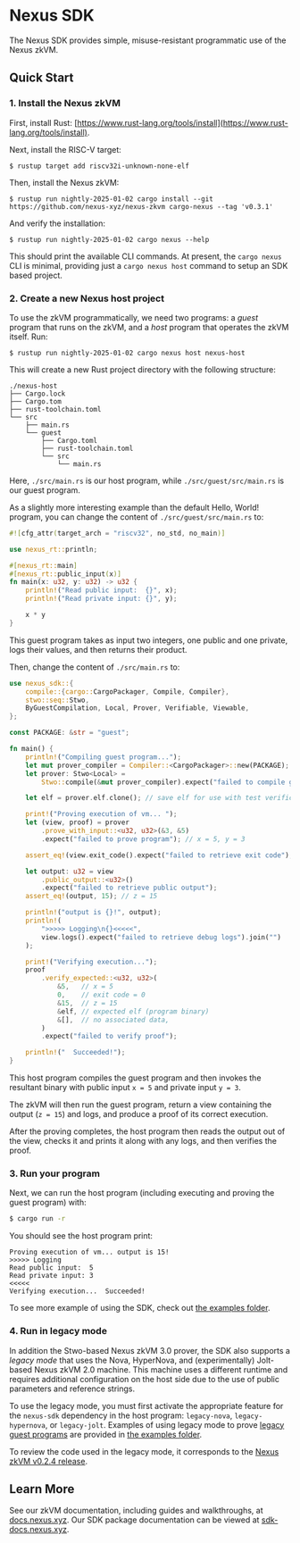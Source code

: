 # Nexus SDK

The Nexus SDK provides simple, misuse-resistant programmatic use of the Nexus zkVM.

## Quick Start

### 1. Install the Nexus zkVM

First, install Rust: [https://www.rust-lang.org/tools/install](https://www.rust-lang.org/tools/install).

Next, install the RISC-V target:

```shell
$ rustup target add riscv32i-unknown-none-elf
```

Then, install the Nexus zkVM:

```shell
$ rustup run nightly-2025-01-02 cargo install --git https://github.com/nexus-xyz/nexus-zkvm cargo-nexus --tag 'v0.3.1'
```

And verify the installation:

```shell
$ rustup run nightly-2025-01-02 cargo nexus --help
```

This should print the available CLI commands. At present, the `cargo nexus` CLI is minimal, providing just a `cargo nexus host` command to setup an SDK based project.

### 2. Create a new Nexus host project

To use the zkVM programmatically, we need two programs: a _guest_ program that runs on the zkVM, and a _host_ program that operates the zkVM itself. Run:

```shell
$ rustup run nightly-2025-01-02 cargo nexus host nexus-host
```

This will create a new Rust project directory with the following structure:

```shell
./nexus-host
├── Cargo.lock
├── Cargo.tom
├── rust-toolchain.toml
└── src
    ├── main.rs
    └── guest
        ├── Cargo.toml
        ├── rust-toolchain.toml
        └── src
            └── main.rs
```

Here, `./src/main.rs` is our host program, while `./src/guest/src/main.rs` is our guest program.

As a slightly more interesting example than the default Hello, World! program, you can change the content of `./src/guest/src/main.rs` to:

```rust
#![cfg_attr(target_arch = "riscv32", no_std, no_main)]

use nexus_rt::println;

#[nexus_rt::main]
#[nexus_rt::public_input(x)]
fn main(x: u32, y: u32) -> u32 {
    println!("Read public input:  {}", x);
    println!("Read private input: {}", y);

    x * y
}
```

This guest program takes as input two integers, one public and one private, logs their values, and then returns their product.

Then, change the content of `./src/main.rs` to:

```rust
use nexus_sdk::{
    compile::{cargo::CargoPackager, Compile, Compiler},
    stwo::seq::Stwo,
    ByGuestCompilation, Local, Prover, Verifiable, Viewable,
};

const PACKAGE: &str = "guest";

fn main() {
    println!("Compiling guest program...");
    let mut prover_compiler = Compiler::<CargoPackager>::new(PACKAGE);
    let prover: Stwo<Local> =
        Stwo::compile(&mut prover_compiler).expect("failed to compile guest program");

    let elf = prover.elf.clone(); // save elf for use with test verification

    print!("Proving execution of vm... ");
    let (view, proof) = prover
        .prove_with_input::<u32, u32>(&3, &5)
        .expect("failed to prove program"); // x = 5, y = 3

    assert_eq!(view.exit_code().expect("failed to retrieve exit code"), 0);

    let output: u32 = view
        .public_output::<u32>()
        .expect("failed to retrieve public output");
    assert_eq!(output, 15); // z = 15

    println!("output is {}!", output);
    println!(
        ">>>>> Logging\n{}<<<<<",
        view.logs().expect("failed to retrieve debug logs").join("")
    );

    print!("Verifying execution...");
    proof
        .verify_expected::<u32, u32>(
            &5,   // x = 5
            0,    // exit code = 0
            &15,  // z = 15
            &elf, // expected elf (program binary)
            &[],  // no associated data,
        )
        .expect("failed to verify proof");

    println!("  Succeeded!");
}
```

This host program compiles the guest program and then invokes the resultant binary with public input `x = 5` and private input `y = 3`.

The zkVM will then run the guest program, return a view containing the output (`z = 15`) and logs, and produce a proof of its correct execution.

After the proving completes, the host program then reads the output out of the view, checks it and prints it along with any logs, and then verifies the proof.

### 3. Run your program

Next, we can run the host program (including executing and proving the guest program) with:

```bash
$ cargo run -r
```

You should see the host program print:

```
Proving execution of vm... output is 15!
>>>>> Logging
Read public input:  5
Read private input: 3
<<<<<
Verifying execution...  Succeeded!
```

To see more example of using the SDK, check out [the examples folder](./examples/).

### 4. Run in legacy mode

In addition the Stwo-based Nexus zkVM 3.0 prover, the SDK also supports a _legacy mode_ that uses the Nova, HyperNova, and (experimentally) Jolt-based Nexus zkVM 2.0 machine. This machine uses a different runtime and requires additional configuration on the host side due to the use of public parameters and reference strings.

To use the legacy mode, you must first activate the appropriate feature for the `nexus-sdk` dependency in the host program: `legacy-nova`, `legacy-hypernova`, or `legacy-jolt`. Examples of using legacy mode to prove [legacy guest programs](../examples/legacy) are provided in [the examples folder](./examples/).

To review the code used in the legacy mode, it corresponds to the [Nexus zkVM v0.2.4 release](https://github.com/nexus-xyz/nexus-zkvm/tree/releases/0.2.4).

## Learn More

See our zkVM documentation, including guides and walkthroughs, at [docs.nexus.xyz](https://docs.nexus.xyz/zkvm/index). Our SDK package documentation can be viewed at [sdk-docs.nexus.xyz](https://sdk-docs.nexus.xyz/doc/nexus_sdk/index.html).
